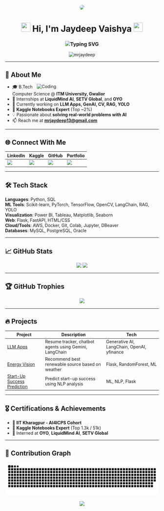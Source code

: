 <p align="center">
  <a href="https://mrjaydeep.github.io">
    <img src="https://media.licdn.com/dms/image/D4D03AQFqSGr4nWZAgQ/profile-displayphoto-shrink_800_800/0/1705249812444?e=2147483647&v=beta&t=u5VDoYxx0k8SO5UOyH4a7q_rdbPrc9Fxk_fhRmwGkUI" width="180" style="border-radius:50%">
  </a>
</p>

<h1 align="center">
  <img src="https://media.giphy.com/media/hvRJCLFzcasrR4ia7z/giphy.gif" width="30px" height="30px">
  Hi, I'm Jaydeep Vaishya
  <img src="https://media.giphy.com/media/hvRJCLFzcasrR4ia7z/giphy.gif" width="30px" height="30px">
</h1>

<h3 align="center">
  <img src="https://readme-typing-svg.herokuapp.com?font=Fira+Code&size=22&pause=1000&color=F75C7E&center=true&vCenter=true&width=700&lines=AI+%26+ML+Engineer+%7C+Data+Analyst+%7C+Kaggle+Expert;Building+LLM+Apps+%7C+Energy+AI+%7C+Computer+Vision+Projects;Open+to+internships+%26+full-time+roles!" alt="Typing SVG" />
</h3>

<p align="center">
  <img src="https://komarev.com/ghpvc/?username=mrjaydeep&label=Profile%20views&color=0e75b6&style=flat" alt="mrjaydeep" />
</p>

---

## 🚀 About Me

<img align="right" alt="Coding" width="400" src="https://user-images.githubusercontent.com/74038190/212284158-e840e285-664b-44d7-b79b-e264b5e54825.gif">

- 🎓 B.Tech Computer Science @ **ITM University, Gwalior**
- 🧠 Internships at **LiquidMind AI**, **SETV Global**, and **OYO**
- 🤖 Currently working on **LLM Apps, GenAI, CV, RAG, YOLO**
- 🏅 **Kaggle Notebooks Expert** (Top ~2%)
- 💡 Passionate about **solving real-world problems with AI**
- 📫 Reach me at **mrjaydeep13@gmail.com**

---

## 🌐 Connect With Me

| LinkedIn | Kaggle | GitHub | Portfolio |
|----------|--------|--------|-----------|
| <a href="https://www.linkedin.com/in/jaydeep-vaishya-883bb5224/" target="_blank"><img src="https://cdn.jsdelivr.net/gh/devicons/devicon@latest/icons/linkedin/linkedin-original.svg" width="40"/></a> | <a href="https://www.kaggle.com/jaydeepvaishya" target="_blank"><img src="https://cdn.jsdelivr.net/gh/devicons/devicon@latest/icons/kaggle/kaggle-original-wordmark.svg" width="55"/></a> | <a href="https://github.com/mrjaydeep" target="_blank"><img src="https://cdn.jsdelivr.net/gh/devicons/devicon@latest/icons/github/github-original.svg" width="40"/></a> | <a href="https://mrjaydeep.github.io/" target="_blank"><img src="https://img.icons8.com/fluency/48/000000/domain.png" width="40"/></a> |

---

## 🛠️ Tech Stack

**Languages**: Python, SQL  
**ML Tools**: Scikit-learn, PyTorch, TensorFlow, OpenCV, LangChain, RAG, YOLO  
**Visualization**: Power BI, Tableau, Matplotlib, Seaborn  
**Web**: Flask, FastAPI, HTML/CSS  
**Cloud/Tools**: AWS, Docker, Git, Colab, Jupyter, DBeaver  
**Databases**: MySQL, PostgreSQL, Oracle

---

## 📈 GitHub Stats

<p align="center">
  <img height=200 src="https://github-readme-stats.vercel.app/api/top-langs/?username=mrjaydeep&layout=compact&theme=tokyonight" />
  <img height=200 src="https://github-readme-stats.vercel.app/api?username=mrjaydeep&show_icons=true&theme=tokyonight" />
</p>

---

## 🏆 GitHub Trophies

<p align="center">
  <img src="https://github-profile-trophy.vercel.app/?username=mrjaydeep&theme=algolia&title=Followers,Repositories,Commits,Stars,PullRequest" />
</p>

---

## 🔥 Projects

| Project | Description | Tech |
|--------|-------------|------|
| [LLM Apps](https://github.com/mrjaydeep/LLM-Apps) | Resume tracker, chatbot agents using Gemini, LangChain | Generative AI, LangChain, OpenAI, yfinance |
| [Energy Vision](https://github.com/mrjaydeep/Energy-Vision) | Recommend best renewable source based on weather | Flask, RandomForest, ML |
| [Start-Up Success Prediction](https://github.com/mrjaydeep/Start_up_success_prediction) | Predict start-up success using NLP analysis | ML, NLP, Flask |

---

## 🎖️ Certifications & Achievements

- 🧠 **IIT Kharagpur - AI4ICPS Cohort**
- 🏅 **Kaggle Notebooks Expert** (Top 1.3k / 51k)
- 💼 Interned at **OYO**, **LiquidMind AI**, **SETV Global**

---

## 🐍 Contribution Graph

<picture>
  <source media="(prefers-color-scheme: dark)" srcset="https://raw.githubusercontent.com/platane/platane/output/github-contribution-grid-snake-dark.svg">
  <source media="(prefers-color-scheme: light)" srcset="https://raw.githubusercontent.com/platane/platane/output/github-contribution-grid-snake.svg">
  <img alt="github contribution grid snake animation" src="https://raw.githubusercontent.com/platane/platane/output/github-contribution-grid-snake.svg">
</picture>

<p align="center">
  <img src="https://capsule-render.vercel.app/api?type=waving&color=gradient&height=100&section=footer"/>
</p>

